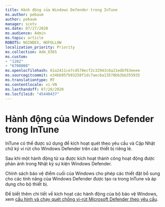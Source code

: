 ```yaml
---
title: Hành động của Windows Defender trong InTune
ms.author: pebaum
author: pebaum
manager: scotv
ms.date: 07/27/2020
ms.audience: Admin
ms.topic: article
ROBOTS: NOINDEX, NOFOLLOW
localization_priority: Priority
ms.collection: Adm_O365
ms.custom:
- "1282"
- "6700008"
ms.openlocfilehash: 61a2411ce7c4578ecf2c32943c6a21edbf63eeee
ms.sourcegitcommit: e34bb95fb93250f1dc7aec6a13578bb3bb355935
ms.translationtype: MT
ms.contentlocale: vi-VN
ms.lasthandoff: 07/28/2020
ms.locfileid: "45440437"
---
```

# <a name="windows-defender-actions-in-intune"></a>Hành động của Windows Defender trong InTune

InTune có thể được sử dụng để kích hoạt quét theo yêu cầu và Cập Nhật chữ ký vi rút cho Windows Defender trên các thiết bị riêng lẻ.

Sau khi một hành động từ xa được kích hoạt thành công hoạt động được phản ánh trong Nhật ký sự kiện Windows Defender.

Chính sách bảo vệ điểm cuối của Windows cho phép các thiết đặt bổ sung cho các tính năng của Windows Defender được tạo ra trong InTune và áp dụng cho bộ thiết bị.

Để biết thêm chi tiết về kích hoạt các hành động của bộ bảo vệ Windows, xem [cấu hình và chạy quét chống vi-rút Microsoft Defender theo yêu cầu](https://docs.microsoft.com/windows/security/threat-protection/windows-defender-antivirus/run-scan-windows-defender-antivirus).